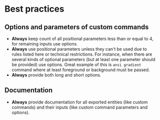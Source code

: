 # Best practices

## Options and parameters of custom commands

- **Always** keep count of all positional parameters less than or equal to 4, for remaining inputs use options.
- **Always** use positional parameters unless they can't be used due to rules listed here or technical restrictions.
  For instance, when there are several kinds of optional parameters (but at least one parameter should be provided)
  use options. Great example of this is `ansi gradient` command where at least foreground or background must be passed.
- **Always** provide both long and short options.

## Documentation

- **Always** provide documentation for all exported entities (like custom commands) and their
  inputs (like custom command parameters and options).
